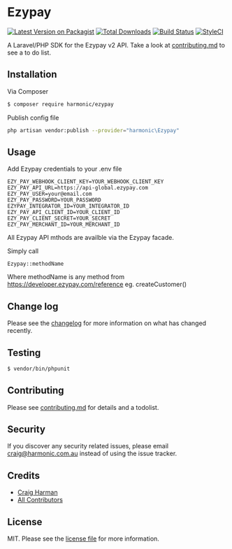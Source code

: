 # Ezypay

[![Latest Version on Packagist][ico-version]][link-packagist]
[![Total Downloads][ico-downloads]][link-downloads]
[![Build Status][ico-travis]][link-travis]
[![StyleCI][ico-styleci]][link-styleci]

A Laravel/PHP SDK for the Ezypay v2 API. Take a look at [contributing.md](contributing.md) to see a to do list.

## Installation

Via Composer

``` bash
$ composer require harmonic/ezypay
```

Publish config file

``` bash
php artisan vendor:publish --provider="harmonic\Ezypay"
```

## Usage

Add Ezypay credentials to your .env file

```
EZY_PAY_WEBHOOK_CLIENT_KEY=YOUR_WEBHOOK_CLIENT_KEY
EZY_PAY_API_URL=https://api-global.ezypay.com
EZY_PAY_USER=your@email.com
EZY_PAY_PASSWORD=YOUR_PASSWORD
EZYPAY_INTEGRATOR_ID=YOUR_INTEGRATOR_ID
EZY_PAY_API_CLIENT_ID=YOUR_CLIENT_ID
EZY_PAY_CLIENT_SECRET=YOUR_SECRET
EZY_PAY_MERCHANT_ID=YOUR_MERCHANT_ID
```

All Ezypay API mthods are availble via the Ezypay facade.

Simply call

```
Ezypay::methodName
```
Where methodName is any method from https://developer.ezypay.com/reference
eg. createCustomer()

## Change log

Please see the [changelog](changelog.md) for more information on what has changed recently.

## Testing

``` bash
$ vendor/bin/phpunit
```

## Contributing

Please see [contributing.md](contributing.md) for details and a todolist.

## Security

If you discover any security related issues, please email craig@harmonic.com.au instead of using the issue tracker.

## Credits

- [Craig Harman][link-author]
- [All Contributors][link-contributors]

## License

MIT. Please see the [license file](license.md) for more information.

[ico-version]: https://img.shields.io/packagist/v/harmonic/ezypay.svg?style=flat-square
[ico-downloads]: https://img.shields.io/packagist/dt/harmonic/ezypay.svg?style=flat-square
[ico-travis]: https://img.shields.io/travis/harmonic/ezypay/master.svg?style=flat-square
[ico-styleci]: https://styleci.io/repos/191169226/shield

[link-packagist]: https://packagist.org/packages/harmonic/ezypay
[link-downloads]: https://packagist.org/packages/harmonic/ezypay
[link-travis]: https://travis-ci.org/harmonic/ezypay
[link-styleci]: https://styleci.io/repos/12345678
[link-author]: https://github.com/harmonic
[link-contributors]: ../../contributors
